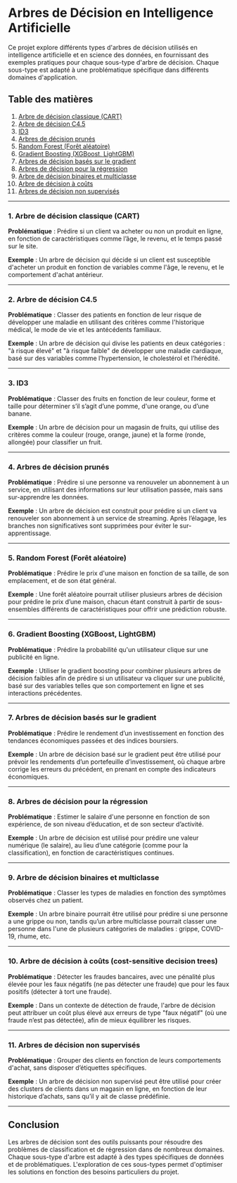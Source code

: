 # Arbres de Décision en Intelligence Artificielle

Ce projet explore différents types d'arbres de décision utilisés en intelligence artificielle et en science des données, en fournissant des exemples pratiques pour chaque sous-type d'arbre de décision. Chaque sous-type est adapté à une problématique spécifique dans différents domaines d'application.

## Table des matières

1. [Arbre de décision classique (CART)](#1-arbre-de-décision-classique-cart)
2. [Arbre de décision C4.5](#2-arbre-de-décision-c45)
3. [ID3](#3-id3)
4. [Arbres de décision prunés](#4-arbres-de-décision-prunés)
5. [Random Forest (Forêt aléatoire)](#5-random-forest-forêt-aléatoire)
6. [Gradient Boosting (XGBoost, LightGBM)](#6-gradient-boosting-xgboost-lightgbm)
7. [Arbres de décision basés sur le gradient](#7-arbres-de-décision-basés-sur-le-gradient)
8. [Arbres de décision pour la régression](#8-arbres-de-décision-pour-la-régression)
9. [Arbre de décision binaires et multiclasse](#9-arbre-de-décision-binaire-et-multiclasse)
10. [Arbre de décision à coûts](#10-arbre-de-décision-à-coûts)
11. [Arbres de décision non supervisés](#11-arbres-de-décision-non-supervisés)

---

### 1. Arbre de décision classique (CART)
**Problématique** : Prédire si un client va acheter ou non un produit en ligne, en fonction de caractéristiques comme l’âge, le revenu, et le temps passé sur le site.
  
**Exemple** : Un arbre de décision qui décide si un client est susceptible d'acheter un produit en fonction de variables comme l'âge, le revenu, et le comportement d'achat antérieur.

---

### 2. Arbre de décision C4.5
**Problématique** : Classer des patients en fonction de leur risque de développer une maladie en utilisant des critères comme l'historique médical, le mode de vie et les antécédents familiaux.
  
**Exemple** : Un arbre de décision qui divise les patients en deux catégories : "à risque élevé" et "à risque faible" de développer une maladie cardiaque, basé sur des variables comme l’hypertension, le cholestérol et l’hérédité.

---

### 3. ID3
**Problématique** : Classer des fruits en fonction de leur couleur, forme et taille pour déterminer s’il s’agit d’une pomme, d'une orange, ou d’une banane.
  
**Exemple** : Un arbre de décision pour un magasin de fruits, qui utilise des critères comme la couleur (rouge, orange, jaune) et la forme (ronde, allongée) pour classifier un fruit.

---

### 4. Arbres de décision prunés
**Problématique** : Prédire si une personne va renouveler un abonnement à un service, en utilisant des informations sur leur utilisation passée, mais sans sur-apprendre les données.
  
**Exemple** : Un arbre de décision est construit pour prédire si un client va renouveler son abonnement à un service de streaming. Après l’élagage, les branches non significatives sont supprimées pour éviter le sur-apprentissage.

---

### 5. Random Forest (Forêt aléatoire)
**Problématique** : Prédire le prix d'une maison en fonction de sa taille, de son emplacement, et de son état général.
  
**Exemple** : Une forêt aléatoire pourrait utiliser plusieurs arbres de décision pour prédire le prix d’une maison, chacun étant construit à partir de sous-ensembles différents de caractéristiques pour offrir une prédiction robuste.

---

### 6. Gradient Boosting (XGBoost, LightGBM)
**Problématique** : Prédire la probabilité qu'un utilisateur clique sur une publicité en ligne.
  
**Exemple** : Utiliser le gradient boosting pour combiner plusieurs arbres de décision faibles afin de prédire si un utilisateur va cliquer sur une publicité, basé sur des variables telles que son comportement en ligne et ses interactions précédentes.

---

### 7. Arbres de décision basés sur le gradient
**Problématique** : Prédire le rendement d’un investissement en fonction des tendances économiques passées et des indices boursiers.
  
**Exemple** : Un arbre de décision basé sur le gradient peut être utilisé pour prévoir les rendements d’un portefeuille d’investissement, où chaque arbre corrige les erreurs du précédent, en prenant en compte des indicateurs économiques.

---

### 8. Arbres de décision pour la régression
**Problématique** : Estimer le salaire d'une personne en fonction de son expérience, de son niveau d’éducation, et de son secteur d’activité.
  
**Exemple** : Un arbre de décision est utilisé pour prédire une valeur numérique (le salaire), au lieu d’une catégorie (comme pour la classification), en fonction de caractéristiques continues.

---

### 9. Arbre de décision binaires et multiclasse
**Problématique** : Classer les types de maladies en fonction des symptômes observés chez un patient.
  
**Exemple** : Un arbre binaire pourrait être utilisé pour prédire si une personne a une grippe ou non, tandis qu’un arbre multiclasse pourrait classer une personne dans l'une de plusieurs catégories de maladies : grippe, COVID-19, rhume, etc.

---

### 10. Arbre de décision à coûts (cost-sensitive decision trees)
**Problématique** : Détecter les fraudes bancaires, avec une pénalité plus élevée pour les faux négatifs (ne pas détecter une fraude) que pour les faux positifs (détecter à tort une fraude).
  
**Exemple** : Dans un contexte de détection de fraude, l'arbre de décision peut attribuer un coût plus élevé aux erreurs de type "faux négatif" (où une fraude n’est pas détectée), afin de mieux équilibrer les risques.

---

### 11. Arbres de décision non supervisés
**Problématique** : Grouper des clients en fonction de leurs comportements d'achat, sans disposer d’étiquettes spécifiques.
  
**Exemple** : Un arbre de décision non supervisé peut être utilisé pour créer des clusters de clients dans un magasin en ligne, en fonction de leur historique d’achats, sans qu’il y ait de classe prédéfinie.

---

## Conclusion

Les arbres de décision sont des outils puissants pour résoudre des problèmes de classification et de régression dans de nombreux domaines. Chaque sous-type d'arbre est adapté à des types spécifiques de données et de problématiques. L'exploration de ces sous-types permet d'optimiser les solutions en fonction des besoins particuliers du projet.


